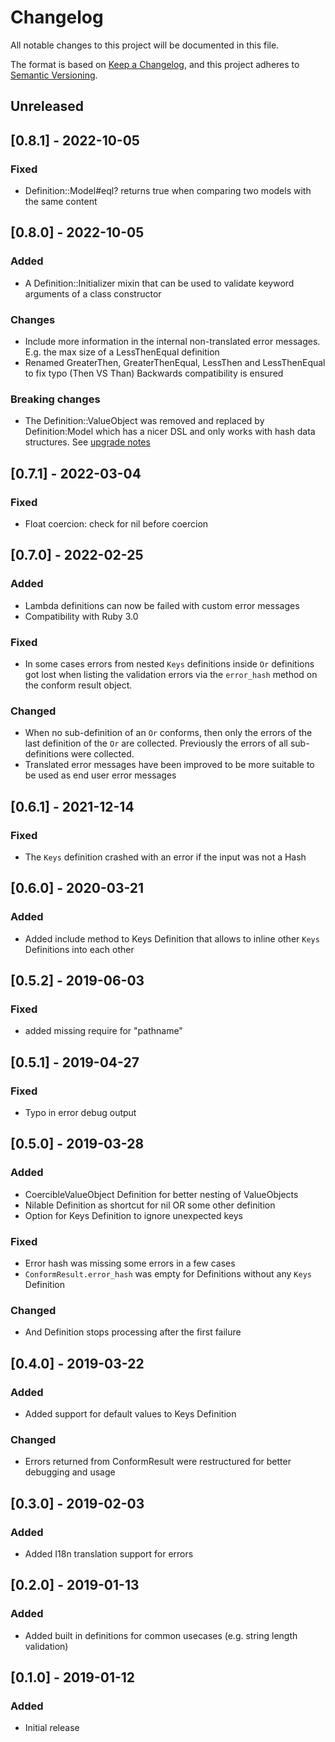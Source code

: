 # Changelog
All notable changes to this project will be documented in this file.

The format is based on [Keep a Changelog](https://keepachangelog.com/en/1.0.0/),
and this project adheres to [Semantic Versioning](https://semver.org/spec/v2.0.0.html).

## Unreleased

## [0.8.1] - 2022-10-05
### Fixed
- Definition::Model#eql? returns true when comparing two models with the same content

## [0.8.0] - 2022-10-05
### Added
- A Definition::Initializer mixin that can be used to validate keyword arguments of a class constructor

### Changes
- Include more information in the internal non-translated error messages. E.g. the max size of a LessThenEqual definition
- Renamed GreaterThen, GreaterThenEqual, LessThen and LessThenEqual to fix typo (Then VS Than) Backwards compatibility is ensured

### Breaking changes
- The Definition::ValueObject was removed and replaced by Definition:Model which has a nicer DSL and only works with hash data structures. See [upgrade notes](./UpgradeNotes.md)

## [0.7.1] - 2022-03-04
### Fixed
- Float coercion: check for nil before coercion

## [0.7.0] - 2022-02-25
### Added
- Lambda definitions can now be failed with custom error messages
- Compatibility with Ruby 3.0
### Fixed
- In some cases errors from nested `Keys` definitions inside `Or` definitions got lost when listing the validation errors via the `error_hash` method on the conform result object.
### Changed
- When no sub-definition of an `Or` conforms, then only the errors of the last definition of the `Or` are collected. Previously the errors of all sub-definitions were collected.
- Translated error messages have been improved to be more suitable to be used as end user error messages

## [0.6.1] - 2021-12-14
### Fixed
- The `Keys` definition crashed with an error if the input was not a Hash

## [0.6.0] - 2020-03-21
### Added
- Added include method to Keys Definition that allows to inline other `Keys` Definitions into each other

## [0.5.2] - 2019-06-03
### Fixed
- added missing require for "pathname"

## [0.5.1] - 2019-04-27
### Fixed
- Typo in error debug output

## [0.5.0] - 2019-03-28
### Added
- CoercibleValueObject Definition for better nesting of ValueObjects
- Nilable Definition as shortcut for nil OR some other definition
- Option for Keys Definition to ignore unexpected keys
### Fixed
- Error hash was missing some errors in a few cases
- `ConformResult.error_hash` was empty for Definitions without any `Keys` Definition
### Changed
- And Definition stops processing after the first failure

## [0.4.0] - 2019-03-22
### Added
- Added support for default values to Keys Definition
### Changed
- Errors returned from ConformResult were restructured for better debugging and usage

## [0.3.0] - 2019-02-03
### Added
- Added I18n translation support for errors

## [0.2.0] - 2019-01-13
### Added
- Added built in definitions for common usecases (e.g. string length validation)

## [0.1.0] - 2019-01-12
### Added
- Initial release
